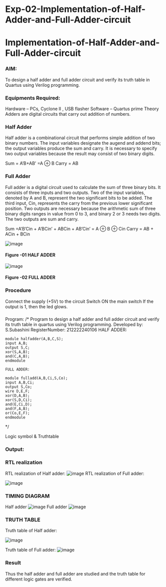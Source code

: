 # Exp-02-Implementation-of-Half-Adder-and-Full-Adder-circuit

# Implementation-of-Half-Adder-and-Full-Adder-circuit
### AIM:
To design a half adder and full adder circuit and verify its truth table in Quartus using Verilog programming.

### Equipments Required:
Hardware – PCs, Cyclone II , USB flasher
Software – Quartus prime
Theory
Adders are digital circuits that carry out addition of numbers.

### Half Adder
Half adder is a combinational circuit that performs simple addition of two binary numbers. The input variables designate the augend and addend bits; the output variables produce the sum and carry. It is necessary to specify two output variables because the result may consist of two binary digits.

Sum = A’B+AB’ =A ⊕ B Carry = AB

### Full Adder
Full adder is a digital circuit used to calculate the sum of three binary bits. It consists of three inputs and two outputs. Two of the input variables, denoted by A and B, represent the two significant bits to be added. The third input, Cin, represents the carry from the previous lower significant position. Two outputs are necessary because the arithmetic sum of three binary digits ranges in value from 0 to 3, and binary 2 or 3 needs two digits. The two outputs are sum and carry.

Sum =A’B’Cin + A’BCin’ + ABCin + AB’Cin’ = A ⊕ B ⊕ Cin Carry = AB + ACin + BCin

 ![image](https://user-images.githubusercontent.com/36288975/163552156-a13e5a56-c638-4110-97d9-8896907c8d25.png)

#### Figure -01 HALF ADDER 


![image](https://user-images.githubusercontent.com/36288975/163552057-b3547877-6d07-45b4-b7e0-bcfebfad9e1d.png)

#### Figure -02 FULL ADDER 

### Procedure

Connect the supply (+5V) to the circuit
Switch ON the main switch
If the output is 1, then the led glows.
### 
Program:
/*
Program to design a half adder and full adder circuit and verify its truth table in quartus using Verilog programming.
Developed by: S.Subashini
RegisterNumber:  212222240106
HALF ADDER:
~~~
module halfadder(A,B,C,S);
input A,B;
output S,C;
xor(S,A,B);
and(C,A,B);
endmodule

FULL ADDER:

module fulladd(A,B,Ci,S,Co);
input A,B,Ci;
output S,Co;
wire D,E,F;
xor(D,A,B);
xor(S,D,Ci);
and(E,Ci,D);
and(F,A,B);
or(Co,E,F);
endmodule
~~~
*/

Logic symbol & Truthtable
 

### Output:
### RTL realization
RTL realization of Half adder:
![image](https://user-images.githubusercontent.com/119404951/233855801-f40cd1a6-9b30-460a-93a8-530d757404c9.png)
RTL realization of Full adder:

![image](https://user-images.githubusercontent.com/119404951/233855870-0fa9213d-1865-4547-b3da-02eca6639eae.png)




### TIMING DIAGRAM
Half adder
![image](https://user-images.githubusercontent.com/119404951/233855690-d1ea5ca7-2cf2-4303-8b8d-2cd4308ed4b4.png)
Full adder
![image](https://user-images.githubusercontent.com/119404951/233855709-1ec6ef70-1827-4494-a449-95c1a5134d24.png)



### TRUTH TABLE 
Truth table of Half adder:

![image](https://user-images.githubusercontent.com/119404951/233855505-207d9423-fdac-4f0b-bbb0-14e872a6d07b.png)


Truth table of Full adder:
![image](https://user-images.githubusercontent.com/119404951/233855517-452b60eb-7b91-4635-9ad1-ac8acd065cbb.png)



### Result
Thus the half adder and full adder are studied and the truth table for different logic gates are verified.
